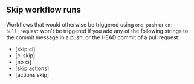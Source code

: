 ## Skip workflow runs
Workflows that would otherwise be triggered using `on: push` or `on: pull_request` won't be triggered if you add any of the following strings to the commit message in a push, or the HEAD commit of a pull request:
- [skip ci]
- [ci skip]
- [no ci]
- [skip actions]
- [actions skip]


